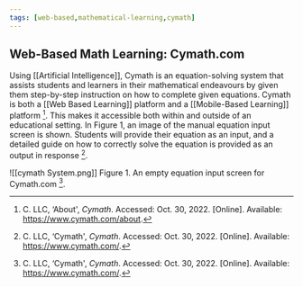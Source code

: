 ```yaml
---
tags: [web-based,mathematical-learning,cymath]
---
```


## Web-Based Math Learning: Cymath.com 

Using [[Artificial Intelligence]], Cymath is an equation-solving system that assists students and learners in their mathematical endeavours by given them step-by-step instruction on how to complete given equations.  Cymath is both a [[Web Based Learning]] platform and a [[Mobile-Based Learning]] platform [^1].  This makes it accessible both within and outside of an educational setting.  In Figure 1, an image of the manual equation input screen is shown.  Students will provide their equation as an input, and a detailed guide on how to correctly solve the equation is provided as an output in response [^2].

![[cymath System.png]]
Figure 1. An empty equation input screen for Cymath.com [^2].

[^1]: C. LLC, ‘About', _Cymath_. Accessed: Oct. 30, 2022. [Online]. Available: https://www.cymath.com/about.
[^2]: C. LLC, ‘Cymath', _Cymath_. Accessed: Oct. 30, 2022. [Online]. Available: https://www.cymath.com/.